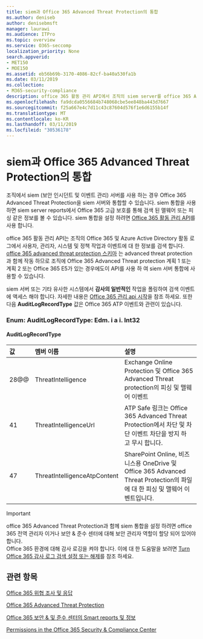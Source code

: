 ```yaml
---
title: siem과 Office 365 Advanced Threat Protection의 통합
ms.author: deniseb
author: denisebmsft
manager: laurawi
ms.audience: ITPro
ms.topic: overview
ms.service: O365-seccomp
localization_priority: None
search.appverid:
- MET150
- MOE150
ms.assetid: eb56b69b-3170-4086-82cf-ba40a530fa1b
ms.date: 03/11/2019
ms.collection:
- M365-security-compliance
description: office 365 활동 관리 API에서 조직의 siem server를 office 365 Advanced Threat Protection 및 관련 위협 이벤트와 통합 합니다.
ms.openlocfilehash: fa9dcda0556684b748068cbe5ee848ba443d7667
ms.sourcegitcommit: f25a667e4c7d11c43c87604d576f1e6d6155b14f
ms.translationtype: MT
ms.contentlocale: ko-KR
ms.lasthandoff: 03/11/2019
ms.locfileid: "30536178"
---
```

# <a name="siem-integration-with-office-365-advanced-threat-protection"></a>siem과 Office 365 Advanced Threat Protection의 통합

조직에서 siem (보안 인시던트 및 이벤트 관리) 서버를 사용 하는 경우 Office 365 Advanced Threat Protection을 siem 서버와 통합할 수 있습니다. siem 통합을 사용 하면 siem server reports에서 Office 365 고급 보호를 통해 검색 된 맬웨어 또는 피싱 같은 정보를 볼 수 있습니다. siem 통합을 설정 하려면 [Office 365 활동 관리 API](https://docs.microsoft.com/office/office-365-management-api/office-365-management-activity-api-reference)를 사용 합니다. 

office 365 활동 관리 API는 조직의 Office 365 및 Azure Active Directory 활동 로그에서 사용자, 관리자, 시스템 및 정책 작업과 이벤트에 대 한 정보를 검색 합니다. [office 365 advanced threat protection 스키마](https://docs.microsoft.com/office/office-365-management-api/office-365-management-activity-api-schema#office-365-advanced-threat-protection-and-threat-intelligence-schema) 는 advanced threat protection과 함께 작동 하므로 조직에 Office 365 Advanced Threat protection 계획 1 또는 계획 2 또는 Office 365 E5가 있는 경우에도이 API를 사용 하 여 siem 서버 통합에 사용할 수 있습니다. 

siem 서버 또는 기타 유사한 시스템에서 **감사의 일반적인** 작업을 폴링하여 검색 이벤트에 액세스 해야 합니다. 자세한 내용은 [Office 365 관리 api 시작](https://docs.microsoft.com/office/office-365-management-api/get-started-with-office-365-management-apis)을 참조 하세요. 또한 다음 **AuditLogRecordType** 값은 Office 365 ATP 이벤트와 관련이 있습니다.

### <a name="enum-auditlogrecordtype---type-edmint32"></a>Enum: AuditLogRecordType: Edm. i a i. Int32

#### <a name="auditlogrecordtype"></a>AuditLogRecordType

|값|멤버 이름|설명|
|:-----|:-----|:-----|
|28@@|ThreatIntelligence|Exchange Online Protection 및 Office 365 Advanced Threat protection의 피싱 및 맬웨어 이벤트|
|41|ThreatIntelligenceUrl|ATP Safe 링크는 Office 365 Advanced Threat Protection에서 차단 및 차단 이벤트 차단을 방지 하 고 무시 합니다.|
|47|ThreatIntelligenceAtpContent|SharePoint Online, 비즈니스용 OneDrive 및 Office 365 Advanced Threat Protection의 파일에 대 한 피싱 및 맬웨어 이벤트입니다.|

> [!IMPORTANT]
> office 365 Advanced Threat Protection과 함께 siem 통합을 설정 하려면 office 365 전역 관리자 이거나 보안 & 준수 센터에 대해 보안 관리자 역할이 할당 되어 있어야 합니다.<br/>Office 365 환경에 대해 감사 로깅을 켜야 합니다. 이에 대 한 도움말을 보려면 [Turn Office 365 감사 로그 검색 설정 또는 해제](turn-audit-log-search-on-or-off.md)를 참조 하세요.

## <a name="related-topics"></a>관련 항목

[Office 365 위협 조사 및 응답](office-365-ti.md)

[Office 365 Advanced Threat Protection](office-365-atp.md)

[Office 365 보안 &amp; 및 준수 센터의 Smart reports 및 정보](reports-and-insights-in-security-and-compliance.md)
  
[Permissions in the Office 365 Security &amp; Compliance Center](permissions-in-the-security-and-compliance-center.md)
  

